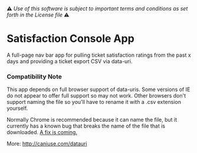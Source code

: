:warning: *Use of this software is subject to important terms and conditions as set forth in the License file* :warning:

# Satisfaction Console App
A full-page nav bar app for pulling ticket satisfaction ratings from the past x days and providing a ticket export CSV via data-uri.


### Compatibility Note
This app depends on full browser support of data-uris. Some versions of IE do not appear to offer full support so may not work. Other browsers don't support naming the file so you'll have to rename it with a .csv extension yourself.

Normally Chrome is recommended because it can name the file, but it currently has a known bug that breaks the name of the file that is downloaded. [A fix is coming.](https://src.chromium.org/viewvc/blink?revision=176548&view=revision)

More: http://caniuse.com/datauri
